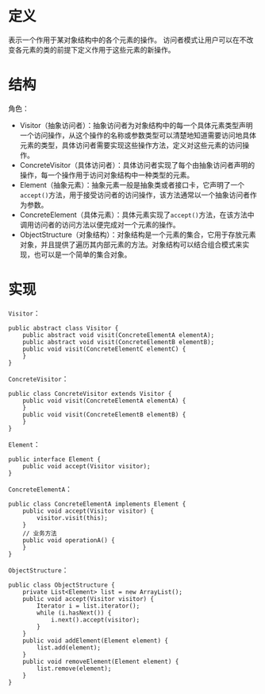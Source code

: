 # 定义
表示一个作用于某对象结构中的各个元素的操作。
访问者模式让用户可以在不改变各元素的类的前提下定义作用于这些元素的新操作。

# 结构
角色：
- Visitor（抽象访问者）：抽象访问者为对象结构中的每一个具体元素类型声明一个访问操作，从这个操作的名称或参数类型可以清楚地知道需要访问地具体元素的类型，具体访问者需要实现这些操作方法，定义对这些元素的访问操作。
- ConcreteVisitor（具体访问者）：具体访问者实现了每个由抽象访问者声明的操作，每一个操作用于访问对象结构中一种类型的元素。
- Element（抽象元素）：抽象元素一般是抽象类或者接口卡，它声明了一个`accept()`方法，用于接受访问者的访问操作，该方法通常以一个抽象访问者作为参数。
- ConcreteElement（具体元素）：具体元素实现了`accept()`方法，在该方法中调用访问者的访问方法以便完成对一个元素的操作。
- ObjectStructure（对象结构）：对象结构是一个元素的集合，它用于存放元素对象，并且提供了遍历其内部元素的方法。对象结构可以结合组合模式来实现，也可以是一个简单的集合对象。

# 实现
`Visitor`：
```
public abstract class Visitor {
	public abstract void visit(ConcreteElementA elementA);
	public abstract void visit(ConcreteElementB elementB);
	public void visit(ConcreteElementC elementC) {
	}
}
```
`ConcreteVisitor`：
```
public class ConcreteVisitor extends Visitor {
	public void visit(ConcreteElementA elementA) {
	}
	public void visit(ConcreteElementB elementB) {
	}
}
```
`Element`：
```
public interface Element {
	public void accept(Visitor visitor);
}
```
`ConcreteElementA`：
```
public class ConcreteElementA implements Element {
	public void accept(Visitor visitor) {
		visitor.visit(this);
	}
	// 业务方法
	public void operationA() {
	}
}
```
`ObjectStructure`：
```
public class ObjectStructure {
	private List<Element> list = new ArrayList();
	public void accept(Visitor visitor) {
		Iterator i = list.iterator();
		while (i.hasNext()) {
			i.next().accept(visitor);
		}
	}
	public void addElement(Element element) {
		list.add(element);
	}
	public void removeElement(Element element) {
		list.remove(element);
	}
}
```